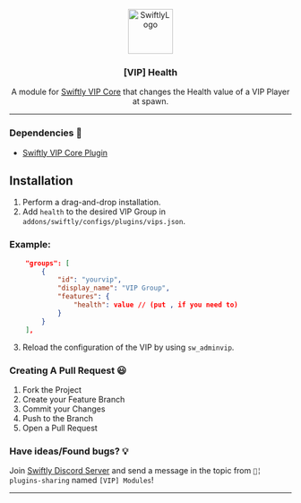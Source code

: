 <p align="center">
  <a href="https://github.com/swiftly-solution/vip_modules">
    <img src="https://cdn.swiftlycs2.net/swiftly-logo.png" alt="SwiftlyLogo" width="80" height="80">
  </a>

  <h3 align="center">[VIP] Health</h3>

  <p align="center">
    A module for <a href="https://github.com/swiftly-solution/vip-core">Swiftly VIP Core</a> that changes the Health value of a VIP Player at spawn.
    <br/>
  </p>
</p>

---
### Dependencies 📃

- [Swiftly VIP Core Plugin](https://github.com/swiftly-solution/vip-core)

## Installation
1. Perform a drag-and-drop installation.
2. Add `health` to the desired VIP Group in `addons/swiftly/configs/plugins/vips.json`.
### Example:
```json
	"groups": [
		{
			"id": "yourvip",
			"display_name": "VIP Group",
			"features": {
				"health": value // (put , if you need to)
			}
		}
	],
```
3. Reload the configuration of the VIP by using `sw_adminvip`.

### Creating A Pull Request 😃

1. Fork the Project
2. Create your Feature Branch
3. Commit your Changes
4. Push to the Branch
5. Open a Pull Request

### Have ideas/Found bugs? 💡
Join [Swiftly Discord Server](https://swiftlycs2.net/discord) and send a message in the topic from `📕╎ plugins-sharing` named `[VIP] Modules`!


---